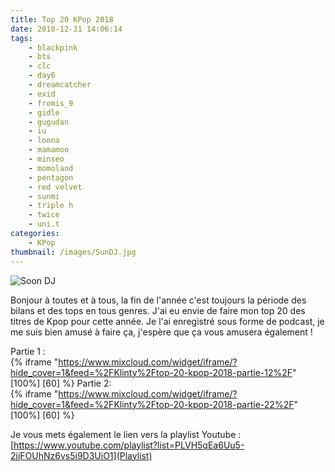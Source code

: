 ```yaml
---
title: Top 20 KPop 2018
date: 2018-12-31 14:06:14
tags:
    - blackpink
    - bts
    - clc
    - day6
    - dreamcatcher
    - exid
    - fromis_9
    - gidle
    - gugudan
    - iu
    - loona
    - mamamoo
    - minseo
    - momoland
    - pentagon
    - red velvet
    - sunmi
    - triple h
    - twice
    - uni.t
categories:
    - KPop
thumbnail: /images/SunDJ.jpg
---
```


![Soon DJ](/images/SunDJ.jpg)

Bonjour à toutes et à tous, la fin de l'année c'est toujours la période des bilans et des tops en tous genres. J'ai eu envie de faire mon top 20 des titres de Kpop pour cette année. Je l'ai enregistré sous forme de podcast, je me suis bien amusé à faire ça, j'espère que ça vous amusera également !

Partie 1 :  
{% iframe "https://www.mixcloud.com/widget/iframe/?hide_cover=1&feed=%2FKlinty%2Ftop-20-kpop-2018-partie-12%2F" [100%] [60] %}
Partie 2:  
{% iframe "https://www.mixcloud.com/widget/iframe/?hide_cover=1&feed=%2FKlinty%2Ftop-20-kpop-2018-partie-22%2F" [100%] [60] %}

Je vous mets également le lien vers la playlist Youtube : [https://www.youtube.com/playlist?list=PLVH5qEa6Uu5-2jjFOUhNz6vs5i9D3UiO1](Playlist)
